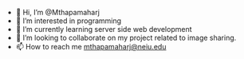 - 👋 Hi, I’m @Mthapamaharj
- 👀 I’m interested in programming
- 🌱 I’m currently learning server side web development
- 💞️ I’m looking to collaborate on my project related to image sharing.
- 📫 How to reach me mthapamaharj@neiu.edu

<!---
Mthapamaharj/Mthapamaharj is a ✨ special ✨ repository because its `README.md` (this file) appears on your GitHub profile.
You can click the Preview link to take a look at your changes.
--->
